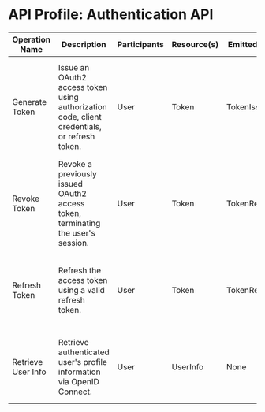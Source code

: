# API Profile: Authentication API

| Operation Name     | Description                                                      | Participants | Resource(s)       | Emitted Events     | Operation Details                                                                                                             | Traits                |
| ------------------ | ---------------------------------------------------------------- | ------------ | ----------------- | ------------------ | ----------------------------------------------------------------------------------------------------------------------------- | --------------------- |
| Generate Token     | Issue an OAuth2 access token using authorization code, client credentials, or refresh token. | User          | Token              | TokenIssued        | - **HTTP Method**: POST <br> - **Path**: /auth/token <br> - **Request Body**: client_id, client_secret, grant_type <br> - **Response**: Access and refresh token | Requires Client Credentials |
| Revoke Token       | Revoke a previously issued OAuth2 access token, terminating the user's session. | User          | Token              | TokenRevoked       | - **HTTP Method**: POST <br> - **Path**: /auth/logout <br> - **Request Body**: token <br> - **Response**: Session terminated                                 | Requires Authentication |
| Refresh Token      | Refresh the access token using a valid refresh token.             | User          | Token              | TokenRefreshed     | - **HTTP Method**: POST <br> - **Path**: /auth/token/refresh <br> - **Request Body**: refresh_token <br> - **Response**: New access token                         | Requires Authentication |
| Retrieve User Info | Retrieve authenticated user's profile information via OpenID Connect. | User          | UserInfo           | None               | - **HTTP Method**: GET <br> - **Path**: /auth/userinfo <br> - **Response**: User profile (sub, name, email, etc.)                                             | Requires Authentication, OpenID Scope |
